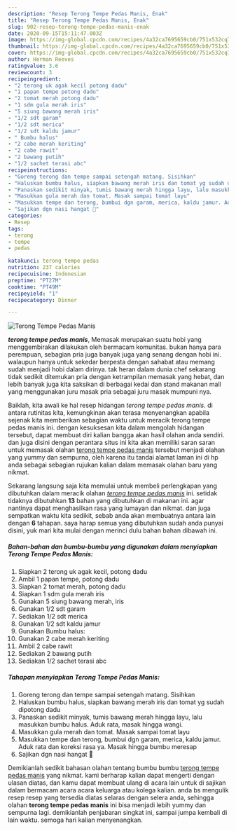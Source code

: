 ```yaml
---
description: "Resep Terong Tempe Pedas Manis, Enak"
title: "Resep Terong Tempe Pedas Manis, Enak"
slug: 902-resep-terong-tempe-pedas-manis-enak
date: 2020-09-15T15:11:47.003Z
image: https://img-global.cpcdn.com/recipes/4a32ca7695659cb0/751x532cq70/terong-tempe-pedas-manis-foto-resep-utama.jpg
thumbnail: https://img-global.cpcdn.com/recipes/4a32ca7695659cb0/751x532cq70/terong-tempe-pedas-manis-foto-resep-utama.jpg
cover: https://img-global.cpcdn.com/recipes/4a32ca7695659cb0/751x532cq70/terong-tempe-pedas-manis-foto-resep-utama.jpg
author: Herman Reeves
ratingvalue: 3.6
reviewcount: 3
recipeingredient:
- "2 terong uk agak kecil potong dadu"
- "1 papan tempe potong dadu"
- "2 tomat merah potong dadu"
- "1 sdm gula merah iris"
- "5 siung bawang merah iris"
- "1/2 sdt garam"
- "1/2 sdt merica"
- "1/2 sdt kaldu jamur"
- " Bumbu halus"
- "2 cabe merah keriting"
- "2 cabe rawit"
- "2 bawang putih"
- "1/2 sachet terasi abc"
recipeinstructions:
- "Goreng terong dan tempe sampai setengah matang. Sisihkan"
- "Haluskan bumbu halus, siapkan bawang merah iris dan tomat yg sudah dipotong dadu"
- "Panaskan sedikit minyak, tumis bawang merah hingga layu, lalu masukkan bumbu halus. Aduk rata, masak hingga wangi."
- "Masukkan gula merah dan tomat. Masak sampai tomat layu"
- "Masukkan tempe dan terong, bumbui dgn garam, merica, kaldu jamur. Aduk rata dan koreksi rasa ya. Masak hingga bumbu meresap"
- "Sajikan dgn nasi hangat 🤗"
categories:
- Resep
tags:
- terong
- tempe
- pedas

katakunci: terong tempe pedas 
nutrition: 237 calories
recipecuisine: Indonesian
preptime: "PT27M"
cooktime: "PT49M"
recipeyield: "1"
recipecategory: Dinner

---
```



![Terong Tempe Pedas Manis](https://img-global.cpcdn.com/recipes/4a32ca7695659cb0/751x532cq70/terong-tempe-pedas-manis-foto-resep-utama.jpg)

<b><i>terong tempe pedas manis</i></b>, Memasak merupakan suatu hobi yang menggembirakan dilakukan oleh bermacam komunitas. bukan hanya para perempuan, sebagian pria juga banyak juga yang senang dengan hobi ini. walaupun hanya untuk sekedar berpesta dengan sahabat atau memang sudah menjadi hobi dalam dirinya. tak heran dalam dunia chef sekarang tidak sedikit ditemukan pria dengan ketrampilan memasak yang hebat, dan lebih banyak juga kita saksikan di berbagai kedai dan stand makanan mall yang menggunakan juru masak pria sebagai juru masak mumpuni nya.

Baiklah, kita awali ke hal resep hidangan <i>terong tempe pedas manis</i>. di antara rutinitas kita, kemungkinan akan terasa menyenangkan apabila sejenak kita memberikan sebagian waktu untuk meracik terong tempe pedas manis ini. dengan kesuksesan kita dalam mengolah hidangan tersebut, dapat membuat diri kalian bangga akan hasil olahan anda sendiri. dan juga disini dengan perantara situs ini kita akan memiliki saran saran untuk memasak olahan <u>terong tempe pedas manis</u> tersebut menjadi olahan yang yummy dan sempurna, oleh karena itu tandai alamat laman ini di hp anda sebagai sebagian rujukan kalian dalam memasak olahan baru yang nikmat.




Sekarang langsung saja kita memulai untuk membeli perlengkapan yang dibutuhkan dalam meracik olahan <u><i>terong tempe pedas manis</i></u> ini. setidak tidaknya dibutuhkan <b>13</b> bahan yang dibutuhkan di makanan ini. agar nantinya dapat menghasilkan rasa yang lumayan dan nikmat. dan juga sempatkan waktu kita sedikit, sebab anda akan membuatnya antara lain dengan <b>6</b> tahapan. saya harap semua yang dibutuhkan sudah anda punyai disini, yuk mari kita mulai dengan merinci dulu bahan bahan dibawah ini.

<!--inarticleads1-->

##### Bahan-bahan dan bumbu-bumbu yang digunakan dalam menyiapkan Terong Tempe Pedas Manis:

1. Siapkan 2 terong uk agak kecil, potong dadu
1. Ambil 1 papan tempe, potong dadu
1. Siapkan 2 tomat merah, potong dadu
1. Siapkan 1 sdm gula merah iris
1. Gunakan 5 siung bawang merah, iris
1. Gunakan 1/2 sdt garam
1. Sediakan 1/2 sdt merica
1. Gunakan 1/2 sdt kaldu jamur
1. Gunakan  Bumbu halus:
1. Gunakan 2 cabe merah keriting
1. Ambil 2 cabe rawit
1. Sediakan 2 bawang putih
1. Sediakan 1/2 sachet terasi abc




<!--inarticleads2-->

##### Tahapan menyiapkan Terong Tempe Pedas Manis:

1. Goreng terong dan tempe sampai setengah matang. Sisihkan
1. Haluskan bumbu halus, siapkan bawang merah iris dan tomat yg sudah dipotong dadu
1. Panaskan sedikit minyak, tumis bawang merah hingga layu, lalu masukkan bumbu halus. Aduk rata, masak hingga wangi.
1. Masukkan gula merah dan tomat. Masak sampai tomat layu
1. Masukkan tempe dan terong, bumbui dgn garam, merica, kaldu jamur. Aduk rata dan koreksi rasa ya. Masak hingga bumbu meresap
1. Sajikan dgn nasi hangat 🤗




Demikianlah sedikit bahasan olahan tentang bumbu bumbu <u>terong tempe pedas manis</u> yang nikmat. kami berharap kalian dapat mengerti dengan ulasan diatas, dan kamu dapat membuat ulang di acara lain untuk di sajikan dalam bermacam acara acara keluarga atau kolega kalian. anda bs mengulik resep resep yang tersedia diatas selaras dengan selera anda, sehingga olahan <b>terong tempe pedas manis</b> ini bisa menjadi lebih yummy dan sempurna lagi. demikianlah penjabaran singkat ini, sampai jumpa kembali di lain waktu. semoga hari kalian menyenangkan.

